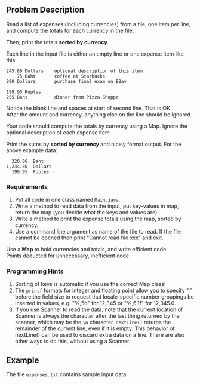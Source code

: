 ## Problem Description 

Read a list of expenses (including currencies) from a file, 
one item per line,
and compute the totals for each currency in the file.

Then, print the totals **sorted by currency**.

Each line in the input file is either an empty line 
or one expense item like this:
```
245.80 Dollars    optional description of this item
    75 Baht       coffee at Starbucks
890 Dollars       purchase final exam on EBay

199.95 Ruples       
255 Baht          dinner from Pizza Shoppe
```
Notice the blank line and spaces at start of second line. That is OK.    
After the amount and currency, anything else on the line should be ignored.

Your code should compute the totals by currency using a Map.
Ignore the optional description of each expense item.

Print the sums by **sorted by currency** and nicely format output. For the above example data:
```
  320.00  Baht
1,234.80  Dollars
  199.95  Ruples
```

### Requirements

1. Put all code in one class named `Main.java`.
2. Write a method to read data from the input, put key-values in map, return the map (you decide what the keys and values are).
3. Write a method to print the expense totals using the map, sorted by currency.
4. Use a command line argument as name of the file to read.  If the file cannot be opened then print "Cannot read file xxx" and exit.

Use a **Map** to hold currencies and totals, and write efficient code.  
Points deducted for unnecessary, inefficient code.

### Programming Hints

1. Sorting of keys is automatic if you use the correct Map class!
2. The `printf` formats for integer and floating point allow you to specify "," before the field size to request that locale-specific number groupings be inserted in values, e.g. "%,5d" for 12,345 or "%,6.1f" for 12,345.0.
3. If you use Scanner to read the data, note that the current location of Scanner is always the character after the last thing returned by the scanner, which may be the `\n` character. `nextLine()` returns the remainder of the *current* line, even if it is empty.  This behavior of nextLine() can be used to discard extra data on a line.  There are also other ways to do this, without using a Scanner.


## Example

The file `expenses.txt` contains sample input data.
